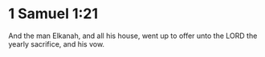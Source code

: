 # 1 Samuel 1:21

And the man Elkanah, and all his house, went up to offer unto the LORD the yearly sacrifice, and his vow.